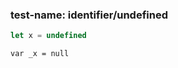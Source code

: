 
### test-name: identifier/undefined

```typescript
let x = undefined
```
```gdscript
var _x = null
```

